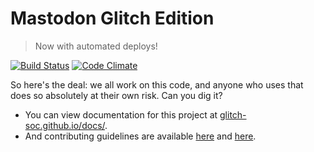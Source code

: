 #  Mastodon Glitch Edition  #

>   Now with automated deploys!

[![Build Status](https://img.shields.io/circleci/project/github/glitch-soc/mastodon.svg)][circleci]
[![Code Climate](https://img.shields.io/codeclimate/maintainability/glitch-soc/mastodon.svg)][code_climate]

[circleci]: https://circleci.com/gh/glitch-soc/mastodon
[code_climate]: https://codeclimate.com/github/glitch-soc/mastodon

So here's the deal: we all work on this code, and anyone who uses that does so absolutely at their own risk. Can you dig it?

- You can view documentation for this project at [glitch-soc.github.io/docs/](https://glitch-soc.github.io/docs/).
- And contributing guidelines are available [here](CONTRIBUTING.md) and [here](https://glitch-soc.github.io/docs/contributing/).
